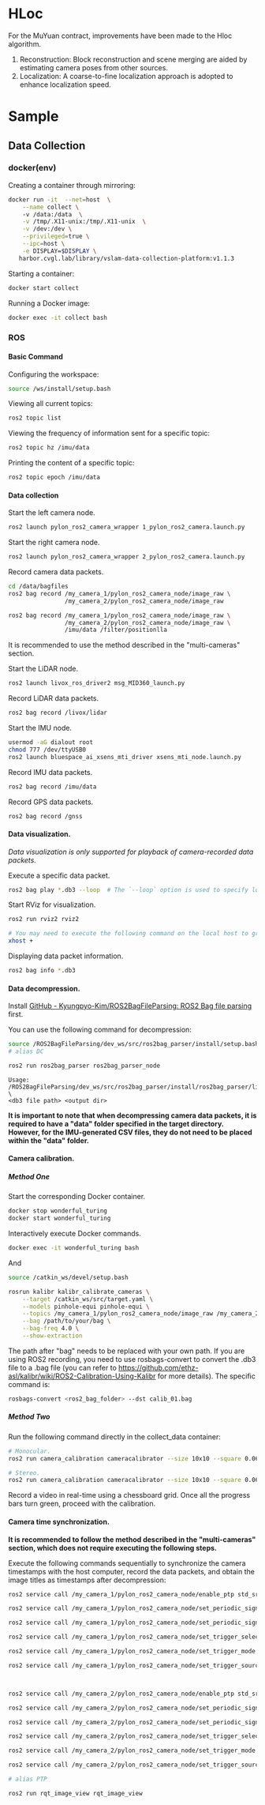 # HLoc
For the MuYuan contract, improvements have been made to the Hloc algorithm.
1. Reconstruction: Block reconstruction and scene merging are aided by estimating camera poses from other sources.
2. Localization: A coarse-to-fine localization approach is adopted to enhance localization speed.

# Sample

## Data Collection

### docker(env)

Creating a container through mirroring:

```bash
docker run -it  --net=host  \
    --name collect \ 
    -v /data:/data  \
    -v /tmp/.X11-unix:/tmp/.X11-unix  \
    -v /dev:/dev \
    --privileged=true \
    --ipc=host \
    -e DISPLAY=$DISPLAY \
   harbor.cvgl.lab/library/vslam-data-collection-platform:v1.1.3
```

Starting a container:

```bash
docker start collect
```

Running a Docker image:

```bash
docker exec -it collect bash  
```

### ROS

#### Basic Command

Configuring the workspace:

```bash
source /ws/install/setup.bash
```

Viewing all current topics:

```bash
ros2 topic list
```

Viewing the frequency of information sent for a specific topic:

```bash
ros2 topic hz /imu/data  
```

Printing the content of a specific topic:

```bash
ros2 topic epoch /imu/data
```

#### Data collection

Start the left camera node.

```bash
ros2 launch pylon_ros2_camera_wrapper 1_pylon_ros2_camera.launch.py
```

Start the right camera node.

```bash
ros2 launch pylon_ros2_camera_wrapper 2_pylon_ros2_camera.launch.py
```

Record camera data packets.

```bash
cd /data/bagfiles 
ros2 bag record /my_camera_1/pylon_ros2_camera_node/image_raw \
                /my_camera_2/pylon_ros2_camera_node/image_raw

```

```bash
ros2 bag record /my_camera_1/pylon_ros2_camera_node/image_raw \
                /my_camera_2/pylon_ros2_camera_node/image_raw \
                /imu/data /filter/positionlla
```

It is recommended to use the method described in the "multi-cameras" section.

Start the LiDAR node.

```bash
ros2 launch livox_ros_driver2 msg_MID360_launch.py
```

Record LiDAR data packets.

```bash
ros2 bag record /livox/lidar
```

Start the IMU node.

```bash
usermod -aG dialout root
chmod 777 /dev/ttyUSB0
ros2 launch bluespace_ai_xsens_mti_driver xsens_mti_node.launch.py
```

Record IMU data packets.

```bash
ros2 bag record /imu/data
```

Record GPS data packets.
```bash
ros2 bag record /gnss
```

#### Data visualization.

*Data visualization is only supported for playback of camera-recorded data packets.*

Execute a specific data packet.

```bash
ros2 bag play *.db3 --loop  # The `--loop` option is used to specify looping playback.
```

Start RViz for visualization.

```bash
ros2 run rviz2 rviz2

# You may need to execute the following command on the local host to grant permissions to the X server.
xhost +
```

Displaying data packet information.

```bash
ros2 bag info *.db3  
```

#### Data decompression.

Install [GitHub - Kyungpyo-Kim/ROS2BagFileParsing: ROS2 Bag file parsing](https://github.com/Kyungpyo-Kim/ROS2BagFileParsing) first.

You can use the following command for decompression:

```bash
source /ROS2BagFileParsing/dev_ws/src/ros2bag_parser/install/setup.bash
# alias DC

ros2 run ros2bag_parser ros2bag_parser_node
```


```
Usage: 
/ROS2BagFileParsing/dev_ws/src/ros2bag_parser/install/ros2bag_parser/lib/ros2bag_parser/ros2bag_parser_node \
<db3 file path> <output dir>
```

**It is important to note that when decompressing camera data packets, it is required to have a "data" folder specified in the target directory. However, for the IMU-generated CSV files, they do not need to be placed within the "data" folder.**

#### Camera calibration.

##### Method One

Start the corresponding Docker container.

```bash
docker stop wonderful_turing
docker start wonderful_turing
```

Interactively execute Docker commands.

```bash
docker exec -it wonderful_turing bash
```

And

```bash
source /catkin_ws/devel/setup.bash

rosrun kalibr kalibr_calibrate_cameras \
    --target /catkin_ws/src/target.yaml \
    --models pinhole-equi pinhole-equi \
    --topics /my_camera_1/pylon_ros2_camera_node/image_raw /my_camera_2/pylon_ros2_camera_node/image_raw \
    --bag /path/to/your/bag \
    --bag-freq 4.0 \
    --show-extraction
```



The path after "bag" needs to be replaced with your own path. If you are using ROS2 recording, you need to use rosbags-convert to convert the .db3 file to a .bag file (you can refer to https://github.com/ethz-asl/kalibr/wiki/ROS2-Calibration-Using-Kalibr for more details). The specific command is:

```bash
rosbags-convert <ros2_bag_folder> --dst calib_01.bag
```


##### Method Two

Run the following command directly in the collect_data container:

```bash
# Monocular.
ros2 run camera_calibration cameracalibrator --size 10x10 --square 0.06 --ros-args --remap image:=/my_camera_2/pylon_ros2_camera_node/image_raw --remap camera:=/my_camera_2/pylon_ros2_camera_node

# Stereo.
ros2 run camera_calibration cameracalibrator --size 10x10 --square 0.06 --ros-args --remap right:=/my_camera_2/pylon_ros2_camera_node/image_raw --remap left:=/my_camera_1/pylon_ros2_camera_node/image_raw --remap left_camera:=/my_camera_1/pylon_ros2_camera_node --remap right_camera:=/my_camera_2/pylon_ros2_camera_node
```

Record a video in real-time using a chessboard grid. Once all the progress bars turn green, proceed with the calibration.


#### Camera time synchronization.

**It is recommended to follow the method described in the "multi-cameras" section, which does not require executing the following steps.**

Execute the following commands sequentially to synchronize the camera timestamps with the host computer, record the data packets, and obtain the image titles as timestamps after decompression:

```bash
ros2 service call /my_camera_1/pylon_ros2_camera_node/enable_ptp std_srvs/srv/SetBool "{data: true}"

ros2 service call /my_camera_1/pylon_ros2_camera_node/set_periodic_signal_period pylon_ros2_camera_interfaces/srv/SetFloatValue "{value: 50000}"

ros2 service call /my_camera_1/pylon_ros2_camera_node/set_periodic_signal_delay pylon_ros2_camera_interfaces/srv/SetFloatValue "{value: 0}"

ros2 service call /my_camera_1/pylon_ros2_camera_node/set_trigger_selector pylon_ros2_camera_interfaces/srv/SetIntegerValue "{value: 0}"

ros2 service call /my_camera_1/pylon_ros2_camera_node/set_trigger_mode std_srvs/srv/SetBool "{data: true}"

ros2 service call /my_camera_1/pylon_ros2_camera_node/set_trigger_source pylon_ros2_camera_interfaces/srv/SetIntegerValue "{value: 5}"



ros2 service call /my_camera_2/pylon_ros2_camera_node/enable_ptp std_srvs/srv/SetBool "{data: true}"

ros2 service call /my_camera_2/pylon_ros2_camera_node/set_periodic_signal_period pylon_ros2_camera_interfaces/srv/SetFloatValue "{value: 50000}"

ros2 service call /my_camera_2/pylon_ros2_camera_node/set_periodic_signal_delay pylon_ros2_camera_interfaces/srv/SetFloatValue "{value: 0}"

ros2 service call /my_camera_2/pylon_ros2_camera_node/set_trigger_selector pylon_ros2_camera_interfaces/srv/SetIntegerValue "{value: 0}"

ros2 service call /my_camera_2/pylon_ros2_camera_node/set_trigger_mode std_srvs/srv/SetBool "{data: true}"

ros2 service call /my_camera_2/pylon_ros2_camera_node/set_trigger_source pylon_ros2_camera_interfaces/srv/SetIntegerValue "{value: 5}"

# alias PTP
```

```bash
ros2 run rqt_image_view rqt_image_view
```

